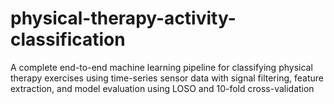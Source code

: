 # physical-therapy-activity-classification
A complete end-to-end machine learning pipeline for classifying physical therapy exercises using time-series sensor data with signal filtering, feature extraction, and model evaluation using LOSO and 10-fold cross-validation
